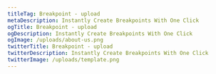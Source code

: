 ```yaml
---
titleTag: Breakpoint - upload
metaDescription: Instantly Create Breakpoints With One Click
ogTitle: Breakpoint - upload
ogDescription: Instantly Create Breakpoints With One Click
ogImage: /uploads/about-us.png
twitterTitle: Breakpoint - upload
twitterDescription: Instantly Create Breakpoints With One Click
twitterImage: /uploads/template.png
---
```

